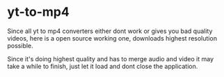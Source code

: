 # yt-to-mp4
Since all yt to mp4 converters either dont work or gives you bad quality videos, here is a open source working one, downloads highest resolution possible.

Since it's doing highest quality and has to merge audio and video it may take a while to finish, just let it load and dont close the application.
